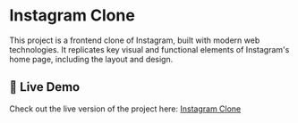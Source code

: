 # Instagram Clone

This project is a frontend clone of Instagram, built with modern web technologies. It replicates key visual and functional elements of Instagram's home page, including the layout and design.

## 🚀 Live Demo

Check out the live version of the project here: [Instagram Clone](https://instagram-clone-rho-lac.vercel.app/)
